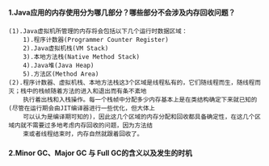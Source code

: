 #### 1.Java应用的内存使用分为哪几部分？哪些部分不会涉及内存回收问题？
```
(1).Java虚拟机所管理的内存将会包括以下几个运行时数据区域：
    1).程序计数器(Programmer Counter Register) 
    2).Java虚拟机栈(VM Stack)
    3).本地方法栈(Native Method Stack)
    4).Java堆(Java Heap)
    5).方法区(Method Area)
(2).程序计数器、虚拟机栈、本地方法栈这3个区域是线程私有的，它们随线程而生，随线程而灭；栈中的栈帧随着方法的进入和退出而有条不紊地
    执行着出栈和入栈操作。每一个栈帧中分配多少内存基本上是在类结构确定下来就已知的(尽管在运行期会由JIT编译器进行一些优化，但大体上
    可以认为是编译期可知的)，因此这几个区域的内存分配和回收都具备确定性，在这几个区域内就不需要过多地考虑内存回收的问题，因为方法结
    束或者线程结束时，内存自然就跟着回收了。
```

#### 2.Minor GC、Major GC 与 Full GC的含义以及发生的时机
